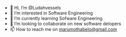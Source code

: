 - 👋 Hi, I’m @Ludahvessels
- 👀 I’m interested in Software Engineering
- 🌱 I’m currently learning Sofware Engineering
- 💞️ I’m looking to collaborate on new software delopers
- 📫 How to reach me on marumothabelo@gmail.com

<!---
Ludahvessels/Ludahvessels is a ✨ special ✨ repository because its `README.md` (this file) appears on your GitHub profile.
You can click the Preview link to take a look at your changes.
--->
